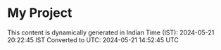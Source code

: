 # My Project

This content is dynamically generated in Indian Time (IST): 2024-05-21 20:22:45 IST
Converted to UTC: 2024-05-21 14:52:45 UTC
